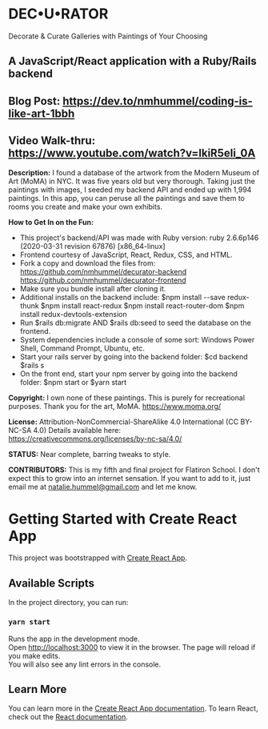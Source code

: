 # DEC•U•RATOR
Decorate & Curate Galleries with Paintings of Your Choosing
## A JavaScript/React application with a Ruby/Rails backend

## Blog Post: https://dev.to/nmhummel/coding-is-like-art-1bbh
## Video Walk-thru: https://www.youtube.com/watch?v=lkiR5eIi_0A

**Description:**
I found a database of the artwork from the Modern Museum of Art (MoMA) in NYC. It was five years old but very thorough. Taking just the paintings with images, 
I seeded my backend API and ended up with 1,994 paintings. In this app, you can peruse all the paintings and save them to rooms you create and make your own exhibits.

**How to Get In on the Fun:**
* This project's backend/API was made with Ruby version: ruby 2.6.6p146 (2020-03-31 revision 67876) [x86_64-linux]
* Frontend courtesy of JavaScript, React, Redux, CSS, and HTML.
* Fork a copy and download the files from: 
    https://github.com/nmhummel/decurator-backend
    https://github.com/nmhummel/decurator-frontend
* Make sure you bundle install after cloning it.
* Additional installs on the backend include:
    $npm install --save redux-thunk
    $npm install react-redux
    $npm install react-router-dom
    $npm install redux-devtools-extension
* Run $rails db:migrate AND $rails db:seed to seed the database on the frontend.
* System dependencies include a console of some sort: Windows Power Shell, Command Prompt, Ubuntu, etc.
* Start your rails server by going into the backend folder: 
    $cd backend
    $rails s 
* On the front end, start your npm server by going into the backend folder:
    $npm start or $yarn start

**Copyright:**
I own none of these paintings. This is purely for recreational purposes. Thank you for the art, MoMA. https://www.moma.org/

**License:**
Attribution-NonCommercial-ShareAlike 4.0 International (CC BY-NC-SA 4.0)
Details available here: https://creativecommons.org/licenses/by-nc-sa/4.0/

**STATUS:** Near complete, barring tweaks to style.

**CONTRIBUTORS:**
This is my fifth and final project for Flatiron School. I don't expect this to grow into an internet sensation. If you want to add to it, just email me at natalie.hummel@gmail.com and let me know.

# Getting Started with Create React App
This project was bootstrapped with [Create React App](https://github.com/facebook/create-react-app).
## Available Scripts
In the project directory, you can run:
### `yarn start`
Runs the app in the development mode.\
Open [http://localhost:3000](http://localhost:3000) to view it in the browser.
The page will reload if you make edits.\
You will also see any lint errors in the console.
## Learn More
You can learn more in the [Create React App documentation](https://facebook.github.io/create-react-app/docs/getting-started).
To learn React, check out the [React documentation](https://reactjs.org/).
